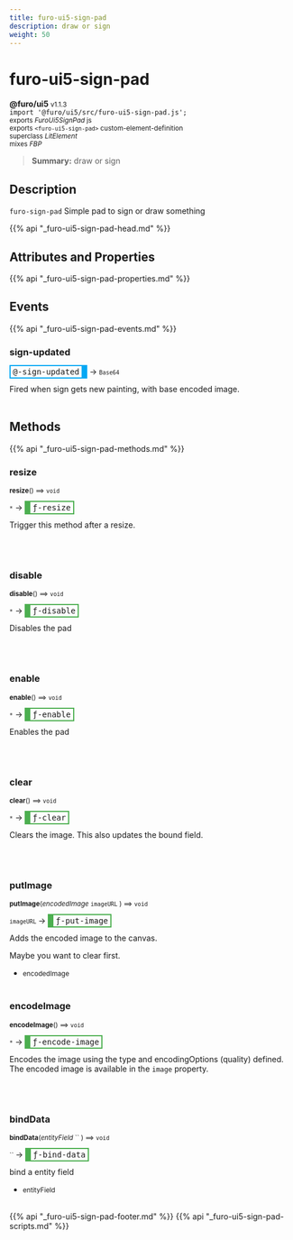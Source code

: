 ```yaml
---
title: furo-ui5-sign-pad
description: draw or sign
weight: 50
---
```


# furo-ui5-sign-pad
**@furo/ui5** <small>v1.1.3</small>
<br>`import '@furo/ui5/src/furo-ui5-sign-pad.js';`<small>
<br>exports *FuroUi5SignPad* js
<br>exports `<furo-ui5-sign-pad>` custom-element-definition
<br>superclass *LitElement*
<br> mixes *FBP*</small>

> **Summary:** draw or sign

## Description

`furo-sign-pad`
 Simple pad to sign or draw something

{{% api "_furo-ui5-sign-pad-head.md" %}}

## Attributes and Properties
{{% api "_furo-ui5-sign-pad-properties.md" %}}













## Events
{{% api "_furo-ui5-sign-pad-events.md" %}}

### **sign-updated**
<span  style="border-width:2px 10px 2px 2px; border-style: solid;border-color:  rgb(2, 168, 244);font-family:monospace; padding:2px 4px;">@-sign-updated</span>
→ <small>`Base64`</small>

Fired when sign gets new painting, with base encoded image.
<br><br>

## Methods
{{% api "_furo-ui5-sign-pad-methods.md" %}}



### **resize**
<small>**resize**() ⟹ `void`</small>

<small>`*`</small> →
<span  style="border-width:2px 2px 2px 10px; border-style: solid;border-color:  rgb(76, 175, 80);font-family:monospace; padding:2px 4px;">ƒ-resize</span>

Trigger this method after a resize.

<br><br>

### **disable**
<small>**disable**() ⟹ `void`</small>

<small>`*`</small> →
<span  style="border-width:2px 2px 2px 10px; border-style: solid;border-color:  rgb(76, 175, 80);font-family:monospace; padding:2px 4px;">ƒ-disable</span>

Disables the pad

<br><br>

### **enable**
<small>**enable**() ⟹ `void`</small>

<small>`*`</small> →
<span  style="border-width:2px 2px 2px 10px; border-style: solid;border-color:  rgb(76, 175, 80);font-family:monospace; padding:2px 4px;">ƒ-enable</span>

Enables the pad

<br><br>


### **clear**
<small>**clear**() ⟹ `void`</small>

<small>`*`</small> →
<span  style="border-width:2px 2px 2px 10px; border-style: solid;border-color:  rgb(76, 175, 80);font-family:monospace; padding:2px 4px;">ƒ-clear</span>

Clears the image. This also updates the bound field.

<br><br>

### **putImage**
<small>**putImage**(*encodedImage* `imageURL` ) ⟹ `void`</small>

<small>`imageURL` </small> →
<span  style="border-width:2px 2px 2px 10px; border-style: solid;border-color:  rgb(76, 175, 80);font-family:monospace; padding:2px 4px;">ƒ-put-image</span>

Adds the encoded image to the canvas.

Maybe you want to clear first.

- <small>encodedImage </small>
<br><br>

### **encodeImage**
<small>**encodeImage**() ⟹ `void`</small>

<small>`*`</small> →
<span  style="border-width:2px 2px 2px 10px; border-style: solid;border-color:  rgb(76, 175, 80);font-family:monospace; padding:2px 4px;">ƒ-encode-image</span>

Encodes the image using the type and encodingOptions (quality) defined.
The encoded image is available in the `image` property.

<br><br>

### **bindData**
<small>**bindData**(*entityField* `` ) ⟹ `void`</small>

<small>`` </small> →
<span  style="border-width:2px 2px 2px 10px; border-style: solid;border-color:  rgb(76, 175, 80);font-family:monospace; padding:2px 4px;">ƒ-bind-data</span>

bind a entity field

- <small>entityField </small>
<br><br>






{{% api "_furo-ui5-sign-pad-footer.md" %}}
{{% api "_furo-ui5-sign-pad-scripts.md" %}}
